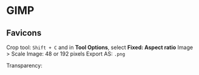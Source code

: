 # GIMP

## Favicons

Crop tool: `Shift + C` and in **Tool Options**, select **Fixed: Aspect ratio**
Image > Scale Image: 48 or 192 pixels
Export AS: `.png`

Transparency:

